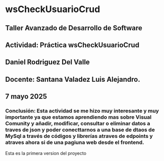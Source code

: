 # wsCheckUsuarioCrud
## Taller Avanzado de Desarrollo de Software
## Actividad: Práctica wsCheckUsuarioCrud
## Daniel Rodriguez Del Valle
## Docente: Santana Valadez Luis Alejandro.
## 7 mayo 2025
### Conclusión: Esta actividad se me hizo muy interesante y muy importante ya que estamos aprendiendo mas sobre Visual Comunity y añadir, modificar, consultar o eliminar datos a traves de json y poder conecttarnos a una base de dtaos de MySql a través de códigos y librerías atraves de edpoints y atraves ahora si de una pagiuna web desde el frontend. 
Esta es la primera version del proyecto